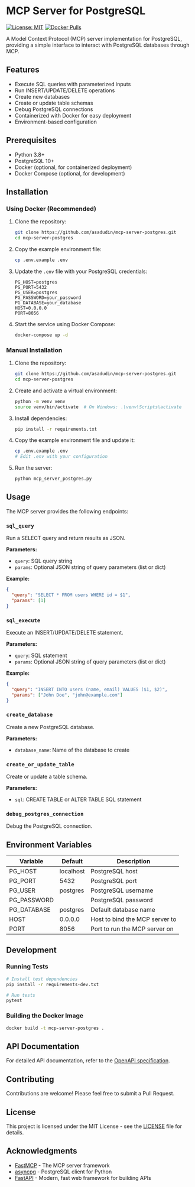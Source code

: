 # MCP Server for PostgreSQL

[![License: MIT](https://img.shields.io/badge/License-MIT-yellow.svg)](https://opensource.org/licenses/MIT)
[![Docker Pulls](https://img.shields.io/docker/pulls/asadudin/mcp-server-postgres)](https://hub.docker.com/r/asadudin/mcp-server-postgres)

A Model Context Protocol (MCP) server implementation for PostgreSQL, providing a simple interface to interact with PostgreSQL databases through MCP.

## Features

- Execute SQL queries with parameterized inputs
- Run INSERT/UPDATE/DELETE operations
- Create new databases
- Create or update table schemas
- Debug PostgreSQL connections
- Containerized with Docker for easy deployment
- Environment-based configuration

## Prerequisites

- Python 3.8+
- PostgreSQL 10+
- Docker (optional, for containerized deployment)
- Docker Compose (optional, for development)

## Installation

### Using Docker (Recommended)

1. Clone the repository:
   ```bash
   git clone https://github.com/asadudin/mcp-server-postgres.git
   cd mcp-server-postgres
   ```

2. Copy the example environment file:
   ```bash
   cp .env.example .env
   ```

3. Update the `.env` file with your PostgreSQL credentials:
   ```env
   PG_HOST=postgres
   PG_PORT=5432
   PG_USER=postgres
   PG_PASSWORD=your_password
   PG_DATABASE=your_database
   HOST=0.0.0.0
   PORT=8056
   ```

4. Start the service using Docker Compose:
   ```bash
   docker-compose up -d
   ```

### Manual Installation

1. Clone the repository:
   ```bash
   git clone https://github.com/asadudin/mcp-server-postgres.git
   cd mcp-server-postgres
   ```

2. Create and activate a virtual environment:
   ```bash
   python -m venv venv
   source venv/bin/activate  # On Windows: .\venv\Scripts\activate
   ```

3. Install dependencies:
   ```bash
   pip install -r requirements.txt
   ```

4. Copy the example environment file and update it:
   ```bash
   cp .env.example .env
   # Edit .env with your configuration
   ```

5. Run the server:
   ```bash
   python mcp_server_postgres.py
   ```

## Usage

The MCP server provides the following endpoints:

### `sql_query`
Run a SELECT query and return results as JSON.

**Parameters:**
- `query`: SQL query string
- `params`: Optional JSON string of query parameters (list or dict)

**Example:**
```json
{
  "query": "SELECT * FROM users WHERE id = $1",
  "params": [1]
}
```

### `sql_execute`
Execute an INSERT/UPDATE/DELETE statement.

**Parameters:**
- `query`: SQL statement
- `params`: Optional JSON string of query parameters (list or dict)

**Example:**
```json
{
  "query": "INSERT INTO users (name, email) VALUES ($1, $2)",
  "params": ["John Doe", "john@example.com"]
}
```

### `create_database`
Create a new PostgreSQL database.

**Parameters:**
- `database_name`: Name of the database to create

### `create_or_update_table`
Create or update a table schema.

**Parameters:**
- `sql`: CREATE TABLE or ALTER TABLE SQL statement

### `debug_postgres_connection`
Debug the PostgreSQL connection.

## Environment Variables

| Variable      | Default     | Description                          |
|---------------|-------------|--------------------------------------|
| PG_HOST      | localhost   | PostgreSQL host                      |
| PG_PORT      | 5432        | PostgreSQL port                      |
| PG_USER      | postgres    | PostgreSQL username                  |
| PG_PASSWORD  |             | PostgreSQL password                  |
| PG_DATABASE  | postgres    | Default database name                |
| HOST         | 0.0.0.0    | Host to bind the MCP server to       |
| PORT         | 8056        | Port to run the MCP server on        |

## Development

### Running Tests

```bash
# Install test dependencies
pip install -r requirements-dev.txt

# Run tests
pytest
```

### Building the Docker Image

```bash
docker build -t mcp-server-postgres .
```

## API Documentation

For detailed API documentation, refer to the [OpenAPI specification](docs/openapi.yaml).

## Contributing

Contributions are welcome! Please feel free to submit a Pull Request.

## License

This project is licensed under the MIT License - see the [LICENSE](LICENSE) file for details.

## Acknowledgments

- [FastMCP](https://github.com/fastmcp/fastmcp) - The MCP server framework
- [asyncpg](https://github.com/MagicStack/asyncpg) - PostgreSQL client for Python
- [FastAPI](https://fastapi.tiangolo.com/) - Modern, fast web framework for building APIs
